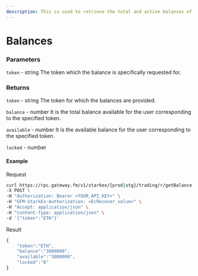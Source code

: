 ```yaml
---
description: This is used to retrieve the total and active balances of a user per token. Active balance is the balance that is currently available. Total balance (specified as balance) is the sum of all the balances including those locked for trading.
---
```

# Balances

### **Parameters**

`token` - string
The token which the balance is specifically requested for.

### **Returns**
`token` - string
The token for which the balances are provided.

`balance` - number
It is the total balance available for the user corresponding to the specified token.

`available` - number
It is the available balance for the user corresponding to the specified token.

`locked` - number

#### **Example**

Request

```bash
curl https://rpc.gateway.fm/v1/starkex/{prod|stg}/trading/r/getBalance \
-X POST \
-H "Authorization: Bearer <YOUR_API_KEY>" \
-H "GFM-StarkEx-Authorization: <EcRecover_value>" \
-H "Accept: application/json" \
-H "Content-Type: application/json" \  
-d '{"token":"ETH"}'
```


Result

```javascript
{
    "token":"ETH",
    "balance":"3000000",
    "available":"3000000",
    "locked":"0"
}
```